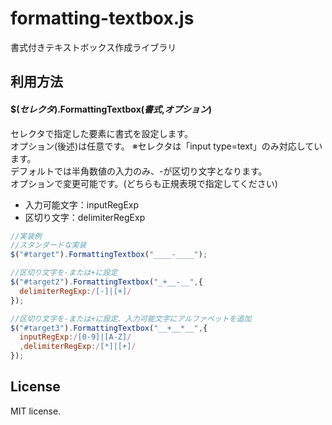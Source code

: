 # formatting-textbox.js
書式付きテキストボックス作成ライブラリ  

## 利用方法
#### __$(_セレクタ_).FormattingTextbox(_書式_,_オプション_)__  
 セレクタで指定した要素に書式を設定します。  
 オプション(後述)は任意です。
 ※セレクタは「input type=text」のみ対応しています。  
 デフォルトでは半角数値の入力のみ、\-が区切り文字となります。  
 オプションで変更可能です。(どちらも正規表現で指定してください)  
 - 入力可能文字：inputRegExp
 - 区切り文字：delimiterRegExp

```javascript
//実装例
//スタンダードな実装
$("#target").FormattingTextbox("____-____");

//区切り文字を-または+に設定
$("#target2").FormattingTextbox("_+__-__",{
  delimiterRegExp:/[-]|[+]/
});

//区切り文字を-または+に設定、入力可能文字にアルファベットを追加
$("#target3").FormattingTextbox("__+__*__",{
  inputRegExp:/[0-9]|[A-Z]/
  ,delimiterRegExp:/[*]|[+]/
});
```

## License
MIT license.
